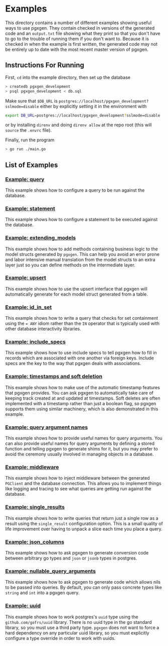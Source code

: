 # Examples

This directory contains a number of different examples showing useful ways to
use pgxgen. They contain checked in versions of the generated code and an
`output.txt` file showing what they print so that you don't have to go to
the trouble of running them if you don't want to. Because it is checked in
when the example is first written, the generated code may not be entirely
up to date with the most recent master version of pgxgen.

## Instructions For Running

First, `cd` into the example directory, then set up the database

```bash
> createdb pgxgen_development
> psql pgxgen_development < db.sql
```

Make sure that `$DB_URL` is `postgres://localhost/pgxgen_development?sslmode=disable` either
by explicitly setting it in the environment with

```bash
export DB_URL=postgres://localhost/pgxgen_development?sslmode=disable
```

or by installing `direnv` and doing `direnv allow` at the repo root (this will `source` the
`.envrc` file).

Finally, run the program

```bash
> go run ./main.go
```

## List of Examples

### [Example: query](query)

This example shows how to configure a query to be run against the database.

### [Example: statement](statement)

This example shows how to configure a statement to be executed against the
database.

### [Example: extending_models](extending_models)

This example shows how to add methods containing business logic to the model
structs generated by `pgxgen`. This can help you avoid an error prone and labor
intensive manual translation from the model structs to an extra layer just so
you can define methods on the intermediate layer.

### [Example: upsert](upsert)

This example shows how to use the upsert interface that pgxgen will automatically
generate for each model struct generated from a table.

### [Example: id_in_set](id_in_set)

This example shows how to write a query that checks for set containment
using the `= ANY` idiom rather than the `IN` operator that is typically
used with other database interactivity libraries.

### [Example: include_specs](include_specs)

This example shows how to use include specs to tell pgxgen how to fill in
records which are associated with one another via foreign keys. Include specs
are the key to the way that pgxgen deals with associations.

### [Example: timestamps and soft deletion](timestamps)

This example shows how to make use of the automatic timestamp features that
pgxgen provides. You can ask pgxgen to automatically take care of keeping track
created at and updated at timestamps. Soft deletes are often implemented with
a timestamp rather than just a boolean flag, so pgxgen supports them using
similar machinery, which is also demonstrated in this example.

### [Example: query argument names](query_argument_names)

This example shows how to provide useful names for query arguments. You can also
provide useful names for query arguments by defining a stored function and telling
pgxgen to generate shims for it, but you may prefer to avoid the ceremony usually involved
in managing objects in a database.

### [Example: middleware](middleware)

This example shows how to inject middleware between the generated `PGClient` and the database
connection. This allows you to implement things like logging and tracing to see what queries
are getting run against the database.

### [Example: single_results](single_results)

This example shows how to write queries that return just a single row as a result using
the `single_result` configuration option. This is a small quality of life improvement over
having to unpack a slice each time you place a query.

### [Example: json_columns](json_columns)

This example shows how to ask pgxgen to generate conversion code between arbitrary go
types and `json` or `jsonb` types in postgres.

### [Example: nullable_query_arguments](nullable_query_arguments)

This example shows how to ask pgxgen to generate code which allows nils to be passed into
queries. By default, you can only pass concrete types like `string` and `int` into a
pgxgen query.

### [Example: uuid](uuid)

This example shows how to work postgres's `uuid` type using the `github.com/gofrs/uuid`
library. There is no uuid type in the go standard library, so you must use a third party
type. `pgxgen` does not want to force a hard dependency on any particular uuid library, so
you must explicitly configure a type override in order to work with uuids.
